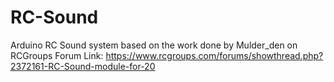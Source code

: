 # RC-Sound
Arduino RC Sound system based on the work done by Mulder_den on RCGroups Forum
Link: https://www.rcgroups.com/forums/showthread.php?2372161-RC-Sound-module-for-20
